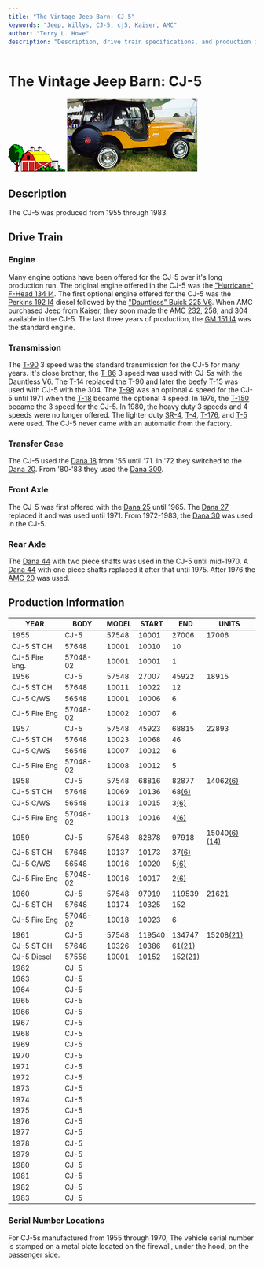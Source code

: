 ```yaml
---
title: "The Vintage Jeep Barn: CJ-5"
keywords: "Jeep, Willys, CJ-5, cj5, Kaiser, AMC"
author: "Terry L. Howe"
description: "Description, drive train specifications, and production information for the Jeep CJ-5"
---
```

# The Vintage Jeep Barn: CJ-5

![barn](/images/barn.gif) [![](/images/cj5_.jpg)](/images/cj5.jpg) 

## Description

The CJ-5 was produced from 1955 through 1983.

## Drive Train

### Engine

Many engine options have been offered for the CJ-5 over it's long production run. The original engine offered in the CJ-5 was the ["Hurricane" F-Head 134 I4](/engine/factory/hurricane134.html). The first optional engine offered for the CJ-5 was the [Perkins 192 I4](/engine/factory/perkins192.html) diesel followed by the ["Dauntless" Buick 225 V6](/engine/factory/dauntless225.html). When AMC purchased Jeep from Kaiser, they soon made the AMC [232](/engine/factory/amc232.html), [258](/engine/factory/amc258.html), and [304](/engine/factory/amc304.html) available in the CJ-5. The last three years of production, the [GM 151 I4](/engine/factory/gm151.html) was the standard engine.

### Transmission

The [T-90](/transmission/factory/t90.html) 3 speed was the standard transmission for the CJ-5 for many years. It's close brother, the [T-86](/transmission/factory/t86.html) 3 speed was used with CJ-5s with the Dauntless V6. The [T-14](/transmission/factory/t14.html) replaced the T-90 and later the beefy [ T-15](/transmission/factory/t15.html) was used with CJ-5 with the 304. The [ T-98](/transmission/factory/t18.html) was an optional 4 speed for the CJ-5 until 1971 when the [T-18](/transmission/factory/t18.html) became the optional 4 speed. In 1976, the [T-150](/transmission/factory/t150.html) became the 3 speed for the CJ-5. In 1980, the heavy duty 3 speeds and 4 speeds were no longer offered. The lighter duty [SR-4](/transmission/factory/t4.html), [T-4](/transmission/factory/t4.html), [T-176](/transmission/factory/t176.html), and [T-5](/transmission/factory/t5.html) were used. The CJ-5 never came with an automatic from the factory. 

### Transfer Case

The CJ-5 used the [Dana 18](/xfer/factory/d18.html) from '55 until '71. In '72 they switched to the [Dana 20](/xfer/factory/d20.html). From '80-'83 they used the [Dana 300](/xfer/factory/d300.html). 

### Front Axle

The CJ-5 was first offered with the [Dana 25](/axle/factory/d25.html) until 1965. The [Dana 27](/axle/factory/d27.html) replaced it and was used until 1971. From 1972-1983, the [Dana 30](/axle/factory/d30.html) was used in the CJ-5. 

### Rear Axle

The [Dana 44](/axle/factory/d44.html) with two piece shafts was used in the CJ-5 until mid-1970. A [Dana 44](/axle/factory/d44.html) with one piece shafts replaced it after that until 1975. After 1976 the [AMC 20](/axle/factory/amc20.html) was used. 

## Production Information

|YEAR| BODY| MODEL| START| END| UNITS  |
|---|---|---|---|---|---  |
|1955| CJ-5|  57548|  10001|  27006|  17006  |
| CJ-5 ST CH|  57648|  10001|  10010|  10  |     |
| CJ-5 Fire Eng.|  57048-02|  10001|  10001|  1  |     |
|1956| CJ-5|  57548|  27007|  45922|  18915  |
| CJ-5 ST CH|  57648|  10011|  10022|  12  |     |
| CJ-5 C/WS|  56548|  10001|  10006|  6  |     |
| CJ-5 Fire Eng|  57048-02|  10002|  10007|  6  |     |
|1957| CJ-5|  57548|  45923|  68815|  22893  |
| CJ-5 ST CH|  57648|  10023|  10068|  46  |     |
| CJ-5 C/WS|  56548|  10007|  10012|  6  |     |
| CJ-5 Fire Eng|  57048-02|  10008|  10012|  5  |     |
|1958| CJ-5| 57548|  68816|  82877|  14062[(6)](/history/index.html#6)  |
| CJ-5 ST CH| 57648|  10069|  10136|  68[(6)](/history/index.html#6)  |     |
| CJ-5 C/WS| 56548|  10013|  10015|  3[(6)](/history/index.html#6)  |     |
| CJ-5 Fire Eng| 57048-02|  10013|  10016|  4[(6)](/history/index.html#6)  |     |
|1959| CJ-5| 57548|  82878|  97918|  15040[(6)](/history/index.html#6)[(14)](/history/index.html#14)  |
| CJ-5 ST CH| 57648|  10137|  10173|  37[(6)](/history/index.html#6)  |     |
| CJ-5 C/WS| 56548|  10016|  10020|  5[(6)](/history/index.html#6)  |     |
| CJ-5 Fire Eng| 57048-02|  10016|  10017|  2[(6)](/history/index.html#6)  |     |
|1960| CJ-5|  57548|  97919|  119539|  21621  |
| CJ-5 ST CH|  57648|  10174|  10325|  152  |     |
| CJ-5 Fire Eng|  57048-02|  10018|  10023|  6  |     |
|1961| CJ-5|  57548|  119540|  134747|  15208[(21)](/history/index.html#21)  |
| CJ-5 ST CH|  57648|  10326|  10386|  61[(21)](/history/index.html#21)  |     |
| CJ-5 Diesel|  57558|  10001|  10152|  152[(21)](/history/index.html#21)  |     |
|1962| CJ-5| | | |     |
|1963| CJ-5| | | |     |
|1964| CJ-5| | | |     |
|1965| CJ-5| | | |     |
|1966| CJ-5| | | |     |
|1967| CJ-5| | | |     |
|1968| CJ-5| | | |     |
|1969| CJ-5| | | |     |
|1970| CJ-5| | | |     |
|1971| CJ-5| | | |     |
|1972| CJ-5| | | |     |
|1973| CJ-5| | | |     |
|1974| CJ-5| | | |     |
|1975| CJ-5| | | |     |
|1976| CJ-5| | | |     |
|1977| CJ-5| | | |     |
|1978| CJ-5| | | |     |
|1979| CJ-5| | | |     |
|1980| CJ-5| | | |     |
|1981| CJ-5| | | |     |
|1982| CJ-5| | | |     |
|1983| CJ-5| | | |     |

### Serial Number Locations

For CJ-5s manufactured from 1955 through 1970, The vehicle serial number is stamped on a metal plate located on the firewall, under the hood, on the passenger side.